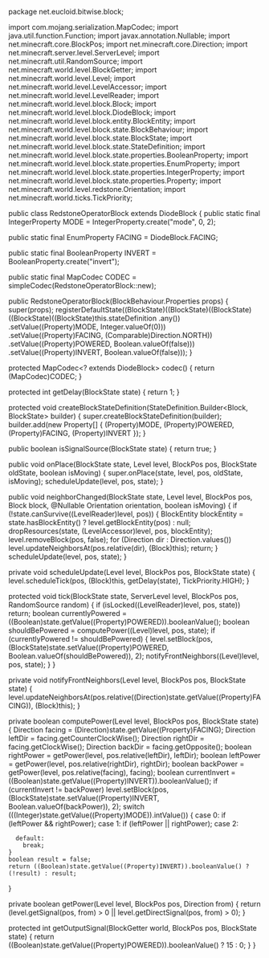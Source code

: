 package net.eucloid.bitwise.block;

import com.mojang.serialization.MapCodec;
import java.util.function.Function;
import javax.annotation.Nullable;
import net.minecraft.core.BlockPos;
import net.minecraft.core.Direction;
import net.minecraft.server.level.ServerLevel;
import net.minecraft.util.RandomSource;
import net.minecraft.world.level.BlockGetter;
import net.minecraft.world.level.Level;
import net.minecraft.world.level.LevelAccessor;
import net.minecraft.world.level.LevelReader;
import net.minecraft.world.level.block.Block;
import net.minecraft.world.level.block.DiodeBlock;
import net.minecraft.world.level.block.entity.BlockEntity;
import net.minecraft.world.level.block.state.BlockBehaviour;
import net.minecraft.world.level.block.state.BlockState;
import net.minecraft.world.level.block.state.StateDefinition;
import net.minecraft.world.level.block.state.properties.BooleanProperty;
import net.minecraft.world.level.block.state.properties.EnumProperty;
import net.minecraft.world.level.block.state.properties.IntegerProperty;
import net.minecraft.world.level.block.state.properties.Property;
import net.minecraft.world.level.redstone.Orientation;
import net.minecraft.world.ticks.TickPriority;

public class RedstoneOperatorBlock extends DiodeBlock {
  public static final IntegerProperty MODE = IntegerProperty.create("mode", 0, 2);
  
  public static final EnumProperty<Direction> FACING = DiodeBlock.FACING;
  
  public static final BooleanProperty INVERT = BooleanProperty.create("invert");
  
  public static final MapCodec<RedstoneOperatorBlock> CODEC = simpleCodec(RedstoneOperatorBlock::new);
  
  public RedstoneOperatorBlock(BlockBehaviour.Properties props) {
    super(props);
    registerDefaultState((BlockState)((BlockState)((BlockState)((BlockState)((BlockState)this.stateDefinition
        .any())
        .setValue((Property)MODE, Integer.valueOf(0)))
        .setValue((Property)FACING, (Comparable)Direction.NORTH))
        .setValue((Property)POWERED, Boolean.valueOf(false)))
        .setValue((Property)INVERT, Boolean.valueOf(false)));
  }
  
  protected MapCodec<? extends DiodeBlock> codec() {
    return (MapCodec)CODEC;
  }
  
  protected int getDelay(BlockState state) {
    return 1;
  }
  
  protected void createBlockStateDefinition(StateDefinition.Builder<Block, BlockState> builder) {
    super.createBlockStateDefinition(builder);
    builder.add(new Property[] { (Property)MODE, (Property)POWERED, (Property)FACING, (Property)INVERT });
  }
  
  public boolean isSignalSource(BlockState state) {
    return true;
  }
  
  public void onPlace(BlockState state, Level level, BlockPos pos, BlockState oldState, boolean isMoving) {
    super.onPlace(state, level, pos, oldState, isMoving);
    scheduleUpdate(level, pos, state);
  }
  
  public void neighborChanged(BlockState state, Level level, BlockPos pos, Block block, @Nullable Orientation orientation, boolean isMoving) {
    if (!state.canSurvive((LevelReader)level, pos)) {
      BlockEntity blockEntity = state.hasBlockEntity() ? level.getBlockEntity(pos) : null;
      dropResources(state, (LevelAccessor)level, pos, blockEntity);
      level.removeBlock(pos, false);
      for (Direction dir : Direction.values())
        level.updateNeighborsAt(pos.relative(dir), (Block)this); 
      return;
    } 
    scheduleUpdate(level, pos, state);
  }
  
  private void scheduleUpdate(Level level, BlockPos pos, BlockState state) {
    level.scheduleTick(pos, (Block)this, getDelay(state), TickPriority.HIGH);
  }
  
  protected void tick(BlockState state, ServerLevel level, BlockPos pos, RandomSource random) {
    if (isLocked((LevelReader)level, pos, state))
      return; 
    boolean currentlyPowered = ((Boolean)state.getValue((Property)POWERED)).booleanValue();
    boolean shouldBePowered = computePower((Level)level, pos, state);
    if (currentlyPowered != shouldBePowered) {
      level.setBlock(pos, (BlockState)state.setValue((Property)POWERED, Boolean.valueOf(shouldBePowered)), 2);
      notifyFrontNeighbors((Level)level, pos, state);
    } 
  }
  
  private void notifyFrontNeighbors(Level level, BlockPos pos, BlockState state) {
    level.updateNeighborsAt(pos.relative((Direction)state.getValue((Property)FACING)), (Block)this);
  }
  
  private boolean computePower(Level level, BlockPos pos, BlockState state) {
    Direction facing = (Direction)state.getValue((Property)FACING);
    Direction leftDir = facing.getCounterClockWise();
    Direction rightDir = facing.getClockWise();
    Direction backDir = facing.getOpposite();
    boolean rightPower = getPower(level, pos.relative(leftDir), leftDir);
    boolean leftPower = getPower(level, pos.relative(rightDir), rightDir);
    boolean backPower = getPower(level, pos.relative(facing), facing);
    boolean currentInvert = ((Boolean)state.getValue((Property)INVERT)).booleanValue();
    if (currentInvert != backPower)
      level.setBlock(pos, (BlockState)state.setValue((Property)INVERT, Boolean.valueOf(backPower)), 2); 
    switch (((Integer)state.getValue((Property)MODE)).intValue()) {
      case 0:
        if (leftPower && rightPower);
      case 1:
        if (leftPower || rightPower);
      case 2:
      
      default:
        break;
    } 
    boolean result = false;
    return ((Boolean)state.getValue((Property)INVERT)).booleanValue() ? (!result) : result;
  }
  
  private boolean getPower(Level level, BlockPos pos, Direction from) {
    return (level.getSignal(pos, from) > 0 || level.getDirectSignal(pos, from) > 0);
  }
  
  protected int getOutputSignal(BlockGetter world, BlockPos pos, BlockState state) {
    return ((Boolean)state.getValue((Property)POWERED)).booleanValue() ? 15 : 0;
  }
}
